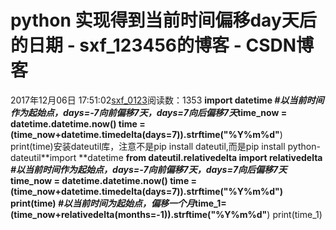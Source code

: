 # python 实现得到当前时间偏移day天后的日期 - sxf_123456的博客 - CSDN博客
2017年12月06日 17:51:02[sxf_0123](https://me.csdn.net/sxf_123456)阅读数：1353
**import  **datetime
*#以当前时间作为起始点，days=-7向前偏移7天，days=7向后偏移7天*time_now = datetime.datetime.now()
time = (time_now+datetime.timedelta(days=7)).strftime(**"%Y%m%d"**)
print(time)安装dateutil库，注意不是pip install dateutil,而是pip install python-dateutil**import  **datetime
**from **dateutil.relativedelta **import **relativedelta
*#以当前时间作为起始点，days=-7向前偏移7天，days=7向后偏移7天*time_now = datetime.datetime.now()
time = (time_now+datetime.timedelta(days=7)).strftime(**"%Y%m%d"**)
print(time)
*#以当前时间为起始点，偏移一个月*time_1=(time_now+relativedelta(months=-1)).strftime(**"%Y%m%d"**)
print(time_1)
